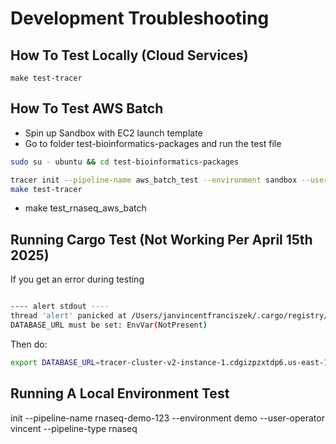 

# Development Troubleshooting 

## How To Test Locally (Cloud Services)

```
make test-tracer
```


## How To Test AWS Batch 
- Spin up Sandbox with EC2 launch template
- Go to folder test-bioinformatics-packages  and run the test file 


```bash
sudo su - ubuntu && cd test-bioinformatics-packages 
```

```bash
tracer init --pipeline-name aws_batch_test --environment sandbox --user-operator vincent --pipeline-type aws_batch_rnaseq &&
make test-tracer
```

- make test_rnaseq_aws_batch

## Running Cargo Test (Not Working Per April 15th 2025)
If you get an error during testing 

```bash

---- alert stdout ----
thread 'alert' panicked at /Users/janvincentfranciszek/.cargo/registry/src/index.crates.io-6f17d22bba15001f/sqlx-postgres-0.8.3/src/testing/mod.rs:78:44:
DATABASE_URL must be set: EnvVar(NotPresent)
```

Then do:

```bash
export DATABASE_URL=tracer-cluster-v2-instance-1.cdgizpzxtdp6.us-east-1.rds.amazonaws.com:5432/tracer_db
```

## Running A Local Environment Test
init --pipeline-name rnaseq-demo-123 --environment demo --user-operator vincent --pipeline-type rnaseq